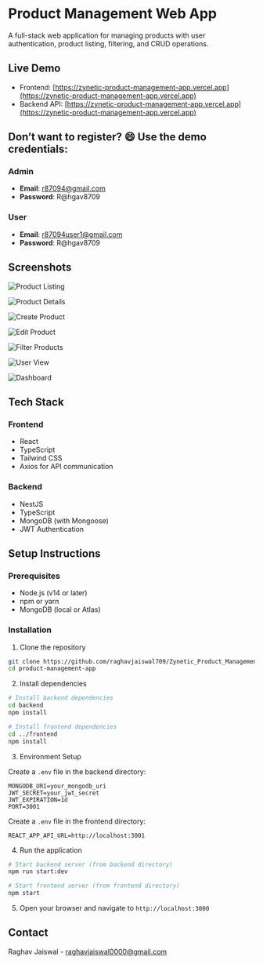 
# Product Management Web App

A full-stack web application for managing products with user authentication, product listing, filtering, and CRUD operations.

## Live Demo

- Frontend: [https://zynetic-product-management-app.vercel.app](https://zynetic-product-management-app.vercel.app)
- Backend API: [https://zynetic-product-management-app.vercel.app](https://zynetic-product-management-app.vercel.app)

## Don’t want to register? 😄 Use the demo credentials:

### Admin
- **Email**: r87094@gmail.com  
- **Password**: R@hgav8709

### User
- **Email**: r87094user1@gmail.com  
- **Password**: R@hgav8709

## Screenshots

  
![Product Listing](https://ik.imagekit.io/b8csj3eex/images/Screenshot%202025-04-09%20184633.png?updatedAt=1744204724895)

 
![Product Details](https://ik.imagekit.io/b8csj3eex/images/Screenshot%202025-04-09%20184729.png?updatedAt=1744204724310)

 
![Create Product](https://ik.imagekit.io/b8csj3eex/images/Screenshot%202025-04-09%20185913.png?updatedAt=1744205420697)


 
![Edit Product](https://ik.imagekit.io/b8csj3eex/images/Screenshot%202025-04-09%20185957.png?updatedAt=1744205419383)

  
![Filter Products](https://ik.imagekit.io/b8csj3eex/images/Screenshot%202025-04-09%20184801.png?updatedAt=1744204723544)

![User View](https://ik.imagekit.io/b8csj3eex/images/Screenshot%202025-04-09%20184641.png?updatedAt=1744204723552)

![Dashboard](https://ik.imagekit.io/b8csj3eex/images/Screenshot%202025-04-09%20190435.png?updatedAt=1744205701825)

## Tech Stack

### Frontend

- React
- TypeScript
- Tailwind CSS
- Axios for API communication

### Backend

- NestJS
- TypeScript
- MongoDB (with Mongoose)
- JWT Authentication

## Setup Instructions

### Prerequisites

- Node.js (v14 or later)
- npm or yarn
- MongoDB (local or Atlas)

### Installation

1. Clone the repository

```bash
git clone https://github.com/raghavjaiswal709/Zynetic_Product_Management_App.git
cd product-management-app
```

2. Install dependencies

```bash
# Install backend dependencies
cd backend
npm install

# Install frontend dependencies
cd ../frontend
npm install
```

3. Environment Setup

Create a `.env` file in the backend directory:

```
MONGODB_URI=your_mongodb_uri
JWT_SECRET=your_jwt_secret
JWT_EXPIRATION=1d
PORT=3001
```

Create a `.env` file in the frontend directory:

```
REACT_APP_API_URL=http://localhost:3001
```

4. Run the application

```bash
# Start backend server (from backend directory)
npm run start:dev

# Start frontend server (from frontend directory)
npm start
```

5. Open your browser and navigate to `http://localhost:3000`



## Contact

Raghav Jaiswal - raghavjaiswal0000@gmail.com
